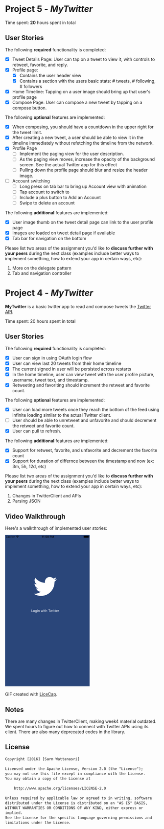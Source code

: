 # Project 5 - *MyTwitter*

Time spent: **20** hours spent in total

## User Stories

The following **required** functionality is completed:

- [x] Tweet Details Page: User can tap on a tweet to view it, with controls to retweet, favorite, and reply.
- [x] Profile page:
   - [x] Contains the user header view
   - [x] Contains a section with the users basic stats: # tweets, # following, # followers
- [x] Home Timeline: Tapping on a user image should bring up that user's profile page
- [x] Compose Page: User can compose a new tweet by tapping on a compose button.

The following **optional** features are implemented:

- [x] When composing, you should have a countdown in the upper right for the tweet limit.
- [x] After creating a new tweet, a user should be able to view it in the timeline immediately without refetching the timeline from the network.
- [x] Profile Page
   - [ ] Implement the paging view for the user description.
   - [ ] As the paging view moves, increase the opacity of the background screen. See the actual Twitter app for this effect
   - [ ] Pulling down the profile page should blur and resize the header image.
- [ ] Account switching
   - [ ] Long press on tab bar to bring up Account view with animation
   - [ ] Tap account to switch to
   - [ ] Include a plus button to Add an Account
   - [ ] Swipe to delete an account

The following **additional** features are implemented:

- [x] User image thumb on the tweet detail page can link to the user profile page
- [x] Images are loaded on tweet detail page if available
- [x] Tab bar for navigation on the bottom

Please list two areas of the assignment you'd like to **discuss further with your peers** during the next class (examples include better ways to implement something, how to extend your app in certain ways, etc):

1. More on the delegate pattern
2. Tab and navigation controller


# Project 4 - *MyTwitter*

**MyTwitter** is a basic twitter app to read and compose tweets the [Twitter API](https://apps.twitter.com/).

Time spent: 20 hours spent in total

## User Stories

The following **required** functionality is completed:

- [x] User can sign in using OAuth login flow
- [x] User can view last 20 tweets from their home timeline
- [x] The current signed in user will be persisted across restarts
- [x] In the home timeline, user can view tweet with the user profile picture, username, tweet text, and timestamp.
- [x] Retweeting and favoriting should increment the retweet and favorite count.

The following **optional** features are implemented:

- [x] User can load more tweets once they reach the bottom of the feed using infinite loading similar to the actual Twitter client.
- [ ] User should be able to unretweet and unfavorite and should decrement the retweet and favorite count.
- [x] User can pull to refresh.

The following **additional** features are implemented:

- [x] Support for retweet, favorite, and unfavorite and decrement the favorite count
- [x] Support for duration of differnce between the timestamp and now (ex: 3m, 5h, 12d, etc)

Please list two areas of the assignment you'd like to **discuss further with your peers** during the next class (examples include better ways to implement something, how to extend your app in certain ways, etc):

1. Changes in TwitterClient and APIs
2. Parsing JSON

## Video Walkthrough 

Here's a walkthrough of implemented user stories:

![ALT TEXT](twitter1-walkthrough.gif)

GIF created with [LiceCap](http://www.cockos.com/licecap/).

## Notes

There are many changes in TwitterClient, making week4 material outdated.  We spent hours to figure out how to connect with Twitter APIs using its client.  There are also many deprecated codes in the library.

## License

    Copyright [2016] [Sarn Wattanasri]

    Licensed under the Apache License, Version 2.0 (the "License");
    you may not use this file except in compliance with the License.
    You may obtain a copy of the License at

        http://www.apache.org/licenses/LICENSE-2.0

    Unless required by applicable law or agreed to in writing, software
    distributed under the License is distributed on an "AS IS" BASIS,
    WITHOUT WARRANTIES OR CONDITIONS OF ANY KIND, either express or implied.
    See the License for the specific language governing permissions and
    limitations under the License.
